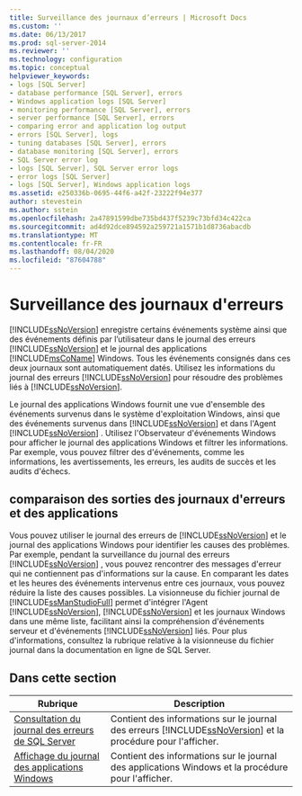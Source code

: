 ```yaml
---
title: Surveillance des journaux d’erreurs | Microsoft Docs
ms.custom: ''
ms.date: 06/13/2017
ms.prod: sql-server-2014
ms.reviewer: ''
ms.technology: configuration
ms.topic: conceptual
helpviewer_keywords:
- logs [SQL Server]
- database performance [SQL Server], errors
- Windows application logs [SQL Server]
- monitoring performance [SQL Server], errors
- server performance [SQL Server], errors
- comparing error and application log output
- errors [SQL Server], logs
- tuning databases [SQL Server], errors
- database monitoring [SQL Server], errors
- SQL Server error log
- logs [SQL Server], SQL Server error logs
- error logs [SQL Server]
- logs [SQL Server], Windows application logs
ms.assetid: e250336b-0695-44f6-a42f-23222f94e377
author: stevestein
ms.author: sstein
ms.openlocfilehash: 2a47891599dbe735bd437f5239c73bfd34c422ca
ms.sourcegitcommit: ad4d92dce894592a259721a1571b1d8736abacdb
ms.translationtype: MT
ms.contentlocale: fr-FR
ms.lasthandoff: 08/04/2020
ms.locfileid: "87604788"
---
```

# <a name="monitoring-the-error-logs"></a>Surveillance des journaux d'erreurs
  [!INCLUDE[ssNoVersion](../../includes/ssnoversion-md.md)] enregistre certains événements système ainsi que des événements définis par l’utilisateur dans le journal des erreurs [!INCLUDE[ssNoVersion](../../includes/ssnoversion-md.md)] et le journal des applications [!INCLUDE[msCoName](../../includes/msconame-md.md)] Windows. Tous les événements consignés dans ces deux journaux sont automatiquement datés. Utilisez les informations du journal des erreurs [!INCLUDE[ssNoVersion](../../includes/ssnoversion-md.md)] pour résoudre des problèmes liés à [!INCLUDE[ssNoVersion](../../includes/ssnoversion-md.md)].  
  
 Le journal des applications Windows fournit une vue d'ensemble des événements survenus dans le système d'exploitation Windows, ainsi que des événements survenus dans [!INCLUDE[ssNoVersion](../../includes/ssnoversion-md.md)] et dans l'Agent [!INCLUDE[ssNoVersion](../../includes/ssnoversion-md.md)] . Utilisez l'Observateur d'événements Windows pour afficher le journal des applications Windows et filtrer les informations. Par exemple, vous pouvez filtrer des d'événements, comme les informations, les avertissements, les erreurs, les audits de succès et les audits d'échecs.  
  
## <a name="comparing-error-and-application-log-output"></a>comparaison des sorties des journaux d'erreurs et des applications  
 Vous pouvez utiliser le journal des erreurs de [!INCLUDE[ssNoVersion](../../includes/ssnoversion-md.md)] et le journal des applications Windows pour identifier les causes des problèmes. Par exemple, pendant la surveillance du journal des erreurs [!INCLUDE[ssNoVersion](../../includes/ssnoversion-md.md)] , vous pouvez rencontrer des messages d'erreur qui ne contiennent pas d'informations sur la cause. En comparant les dates et les heures des événements intervenus entre ces journaux, vous pouvez réduire la liste des causes possibles. La visionneuse du fichier journal de [!INCLUDE[ssManStudioFull](../../includes/ssmanstudiofull-md.md)] permet d'intégrer l'Agent [!INCLUDE[ssNoVersion](../../includes/ssnoversion-md.md)], [!INCLUDE[ssNoVersion](../../includes/ssnoversion-md.md)] et les journaux Windows dans une même liste, facilitant ainsi la compréhension d'événements serveur et d'événements [!INCLUDE[ssNoVersion](../../includes/ssnoversion-md.md)] liés. Pour plus d'informations, consultez la rubrique relative à la visionneuse du fichier journal dans la documentation en ligne de SQL Server.  
  
## <a name="in-this-section"></a>Dans cette section  
  
|Rubrique|Description|  
|-----------|-----------------|  
|[Consultation du journal des erreurs de SQL Server](../../../2014/tools/configuration-manager/viewing-the-sql-server-error-log.md)|Contient des informations sur le journal des erreurs [!INCLUDE[ssNoVersion](../../includes/ssnoversion-md.md)] et la procédure pour l'afficher.|  
|[Affichage du journal des applications Windows](viewing-the-windows-application-log.md)|Contient des informations sur le journal des applications Windows et la procédure pour l'afficher.|  
  
  
